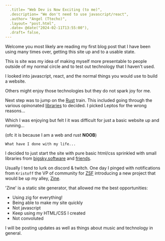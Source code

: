 ```yaml
---
  .title= "Web Dev is Now Exciting (to me)",
  .description= "We don't need to use javascript/react",
  .author= "Angel (Ttecho)",
  .layout= "post.html",
  .date= @date("2024-02-11T13:55:00"),
  .draft= false,
---
```


Welcome you most likely are reading my first blog post that I have been using many times over, getting this site up and to a usable state. 

This is site was my idea of making myself more presentable to people outside of my normal circle and to test out technology that I haven't used.

I looked into javascript, react, and the normal things you would use to build a website.

Others might enjoy those technologies but they do not spark joy for me. 

Next step was to jump on the [Rust](https://www.youtube.com/watch?v=TGfQu0bQTKc) train. This included going through the various opinonated [libraries](https://www.arewewebyet.org/) to decided. I picked Leptos for the wrong reasons... 

Which I was enjoying but felt I it was difficult for just a basic website up and running... 

(ofc it is because I am a web and rust **NOOB**) 

```What have I done with my life...```

I decided to just start the site with pure basic html/css sprinkled with small libraries from [bigsky.software](https://bigsky.software/) and [friends](https://missing.style/). 

Usually I tend to lurk on discord & twitch. One day I pinged with notifications from `Kristoff` the VP of community for [ZSF](https://ziglang.org/) introducing a new project that would be up my alley, [Zine](https://github.com/kristoff-it/zine). 

'Zine' is a static site generator, that allowed me the best opportunities:

- Using zig for everything!
- Being able to make my site quickly
- Not javascript
- Keep using my HTML/CSS I created
- Not convoluted

I will be posting updates as well as things about music and technology in general. 
